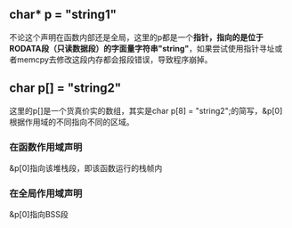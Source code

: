 ## char* p = "string1"
不论这个声明在函数内部还是全局，这里的p都是一个**指针，指向的是位于RODATA段（只读数据段）的字面量字符串"string"**，如果尝试使用指针寻址或者memcpy去修改这段内存都会报段错误，导致程序崩掉。

## char p[] = "string2"
这里的p[]是一个货真价实的数组，其实是char p[8] = "string2";的简写，&p[0]根据作用域的不同指向不同的区域。
### 在函数作用域声明
&p[0]指向该堆栈段，即该函数运行的栈帧内
### 在全局作用域声明
&p[0]指向BSS段